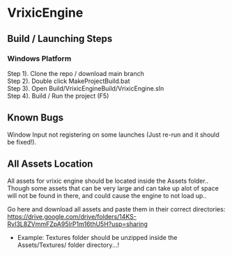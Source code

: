 # VrixicEngine

## Build / Launching Steps

### Windows Platform 

Step 1). Clone the repo / download main branch <br />
Step 2). Double click MakeProjectBuild.bat <br /> 
Step 3). Open Build/VrixicEngineBuild/VrixicEngine.sln <br />
Step 4). Build / Run the project (F5) <br />

## Known Bugs

Window Input not registering on some launches (Just re-run and it should be fixed!).

## All Assets Location

All assets for vrixic engine should be located inside the Assets folder.. Though some assets that can be very large and can take up alot of space will not be found in there, and could cause the engine to not load up.. 

Go here and download all assets and paste them in their correct directories: https://drive.google.com/drive/folders/14KS-RvI3L8ZVmmFZpA95lrP1m16thU5H?usp=sharing

* Example: Textures folder should be unzipped inside the Assets/Textures/ folder directory...!


